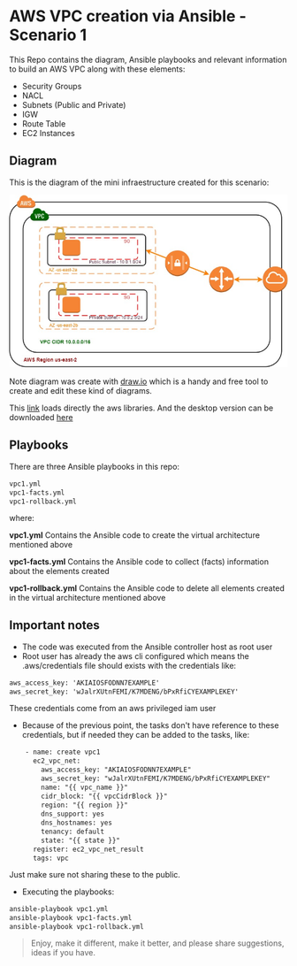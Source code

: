 # AWS VPC creation via Ansible - Scenario 1

This Repo contains the diagram, Ansible playbooks and relevant information to build an AWS VPC along with these elements:

- Security Groups
- NACL
- Subnets (Public and Private)
- IGW
- Route Table
- EC2 Instances


## Diagram
This is the diagram of the mini infraestructure created for this scenario:

![Diagram](https://github.com/carloshz4/aws_vpc1_ansible/blob/master/VPC1.jpg)


Note diagram was create with [draw.io](https://www.draw.io/) which is a handy and free tool to create and edit these kind of diagrams.

This [link](https://www.draw.io/?libs=aws2) loads directly the aws libraries.
And the desktop version can be downloaded [here](https://github.com/jgraph/drawio-desktop/releases/tag/v12.1.7)

## Playbooks
There are three Ansible playbooks in this repo:
```
vpc1.yml
vpc1-facts.yml
vpc1-rollback.yml
```
where:

**vpc1.yml**
Contains the Ansible code to create the virtual architecture mentioned above

**vpc1-facts.yml**
Contains the Ansible code to collect (facts) information about the elements created

**vpc1-rollback.yml**
Contains the Ansible code to delete all elements created in the virtual architecture mentioned above


## Important notes
- The code was executed from the Ansible controller host as root user
- Root user has already the aws cli configured which means the .aws/credentials file should exists with the credentials like: 

```
aws_access_key: 'AKIAIOSFODNN7EXAMPLE'
aws_secret_key: 'wJalrXUtnFEMI/K7MDENG/bPxRfiCYEXAMPLEKEY'
```

These credentials come from an aws privileged iam user 

- Because of the previous point, the tasks don't have reference to these credentials, but if needed they can be added to the tasks, like:
```
    - name: create vpc1
      ec2_vpc_net:
        aws_access_key: "AKIAIOSFODNN7EXAMPLE"
        aws_secret_key: "wJalrXUtnFEMI/K7MDENG/bPxRfiCYEXAMPLEKEY"
        name: "{{ vpc_name }}"
        cidr_block: "{{ vpcCidrBlock }}"
        region: "{{ region }}"
        dns_support: yes
        dns_hostnames: yes
        tenancy: default
        state: "{{ state }}"
      register: ec2_vpc_net_result
      tags: vpc
```
Just make sure not sharing these to the public.

- Executing the playbooks:

```
ansible-playbook vpc1.yml
ansible-playbook vpc1-facts.yml
ansible-playbook vpc1-rollback.yml
```


> Enjoy, make it different, make it better, and please share suggestions, ideas if you have.
